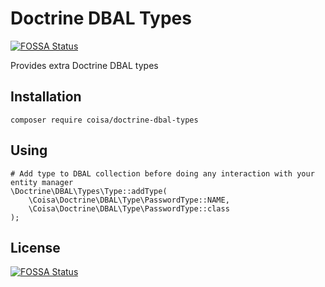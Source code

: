# Doctrine DBAL Types
[![FOSSA Status](https://app.fossa.io/api/projects/git%2Bgithub.com%2Fcoisa%2Fdoctrine-dbal-types.svg?type=shield)](https://app.fossa.io/projects/git%2Bgithub.com%2Fcoisa%2Fdoctrine-dbal-types?ref=badge_shield)

Provides extra Doctrine DBAL types

## Installation
```
composer require coisa/doctrine-dbal-types
```

## Using
```
# Add type to DBAL collection before doing any interaction with your entity manager
\Doctrine\DBAL\Types\Type::addType(
    \Coisa\Doctrine\DBAL\Type\PasswordType::NAME,
    \Coisa\Doctrine\DBAL\Type\PasswordType::class
);
```

## License
[![FOSSA Status](https://app.fossa.io/api/projects/git%2Bgithub.com%2Fcoisa%2Fdoctrine-dbal-types.svg?type=large)](https://app.fossa.io/projects/git%2Bgithub.com%2Fcoisa%2Fdoctrine-dbal-types?ref=badge_large)